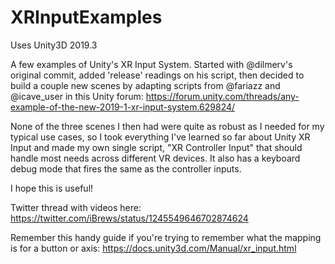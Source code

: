 # XRInputExamples

Uses Unity3D 2019.3

A few examples of Unity's XR Input System. Started with @dilmerv's original commit, added 'release' readings on his script, then decided to build a couple new scenes by adapting scripts from @fariazz and @icave_user in this Unity forum: https://forum.unity.com/threads/any-example-of-the-new-2019-1-xr-input-system.629824/

None of the three scenes I then had were quite as robust as I needed for my typical use cases, so I took everything I've learned so far about Unity XR Input and made my own single script, "XR Controller Input" that should handle most needs across different VR devices. It also has a keyboard debug mode that fires the same as the controller inputs.

I hope this is useful!

Twitter thread with videos here: https://twitter.com/iBrews/status/1245549646702874624

Remember this handy guide if you're trying to remember what the mapping is for a button or axis:
https://docs.unity3d.com/Manual/xr_input.html
